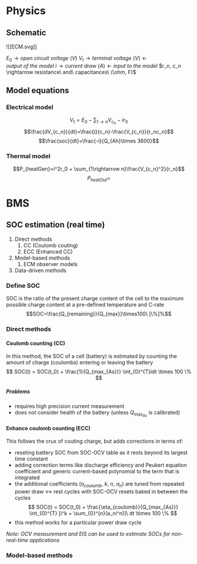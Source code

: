 # Physics
## Schematic

![[ECM.svg]]

$E_0 \rightarrow open\ circuit\ voltage\ (V)$
$V_t \rightarrow terminal\ voltage\ (V) \leftarrow output\ of\ the\ model$
$i \rightarrow current\ draw\ (A) \leftarrow input\ to\ the\ model$
$r_n, c_n \rightarrow resistance\ and\ capacitances\ (\ohm, F)$

## Model equations
### Electrical model
$$V_t=E_0-\sum_{1\rightarrow n}V_{c_n}-ir_0$$
$$\frac{dV_{c_n}}{dt}=\frac{i}{c_n}-\frac{V_{c_n}}{r_nc_n}$$
$$\frac{soc}{dt}=\frac{-i}{Q_{Ah}\times 3600}$$

### Thermal model
$$P_{heatGen}=i^2r_0 + \sum_{1\rightarrow n}\frac{V_{c_n}^2}{r_n}$$
$$P_{heatOut}=$$


<div style="page-break-after: always;"></div>

# BMS
## SOC estimation (real time)
1. Direct methods
	1. CC (Coulomb couting)
	2. ECC (Enhanced CC)
2. Model-based methods
	1. ECM observer models
3. Data-driven methods

### Define SOC
SOC is the ratio of the present charge content of the cell to the maximum possible charge content at a pre-defined temperature and C-rate
$$SOC=\frac{Q_{remaining}}{Q_{max}}\times100\ [\%]%$$

### Direct methods
#### Coulomb counting (CC)
In this method, the SOC of a cell (battery) is estimated by counting the amount of charge (coulombs) entering or leaving the battery
$$
SOC(t) = SOC(t_0) + \frac{1}{Q_{max_{As}}} \int_{0}^{T}idt \times 100 \%
$$

##### Problems
- requires high precision current measurement
- does not consider health of the battery (unless $Q_{max_{As}}$ is calibrated)


#### Enhance coulomb counting (ECC)
This follows the crux of couting charge, but adds corrections in terms of:
- reseting battery SOC from SOC-OCV table as it rests beyond its largest time constant 
- adding correction terms like discharge efficiency and Peukert equation coefficient and generic current-based polynomial to the term that is integrated
- the additional coefficients ($\eta_{coulumb}$, $k$, $n$, $a_n$) are tuned from repeated power draw $\leftrightarrow$ rest cycles with SOC-OCV resets baked in between the cycles
$$
SOC(t) = SOC(t_0) + \frac{\eta_{coulomb}}{Q_{max_{As}}} \int_{0}^{T}
[i^k + \sum_{0}^{n}(a_ni^n)]\ dt \times 100 \%
$$
- this method works for a particular power draw cycle



*Note: OCV measurement and EIS can be used to estimate SOCs for non-real-time applications*





### Model-based methods




